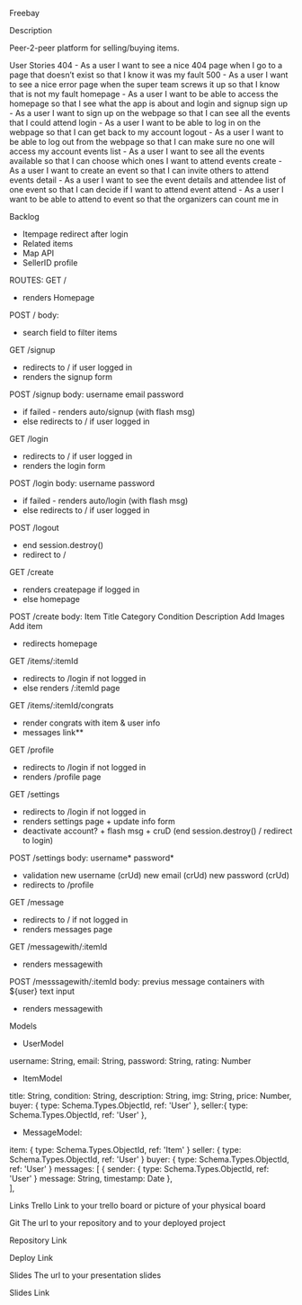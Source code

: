 Freebay

Description

Peer-2-peer platform for selling/buying items.

User Stories
404 - As a user I want to see a nice 404 page when I go to a page that doesn’t exist so that I know it was my fault
500 - As a user I want to see a nice error page when the super team screws it up so that I know that is not my fault
homepage - As a user I want to be able to access the homepage so that I see what the app is about and login and signup
sign up - As a user I want to sign up on the webpage so that I can see all the events that I could attend
login - As a user I want to be able to log in on the webpage so that I can get back to my account
logout - As a user I want to be able to log out from the webpage so that I can make sure no one will access my account
events list - As a user I want to see all the events available so that I can choose which ones I want to attend
events create - As a user I want to create an event so that I can invite others to attend
events detail - As a user I want to see the event details and attendee list of one event so that I can decide if I want to attend
event attend - As a user I want to be able to attend to event so that the organizers can count me in


Backlog

- Itempage redirect after login
- Related items
- Map API
- SellerID profile





ROUTES:
GET /
- renders Homepage

POST /
body:
- search field to filter items


GET /signup
- redirects to / if user logged in
- renders the signup form 

POST /signup
body:
username
email
password
- if failed - renders auto/signup (with flash msg)
- else redirects to / if user logged in


GET /login
- redirects to / if user logged in
- renders the login form 

POST /login
body:
username
password
- if failed - renders auto/login (with flash msg)
- else redirects to / if user logged in

POST /logout
- end session.destroy()
- redirect to /


GET /create
- renders createpage if logged in
- else homepage

POST /create
body:
Item Title
Category
Condition
Description
Add Images
Add item
- redirects homepage

GET /items/:itemId
- redirects to /login if not logged in
- else renders /:itemId page

GET /items/:itemId/congrats
- render congrats with item & user info
- messages link**

GET /profile
- redirects to /login if not logged in
- renders /profile page

GET /settings
- redirects to /login if not logged in
- renders settings page + update info form
- deactivate account? + flash msg + cruD (end session.destroy() / redirect to login)

POST /settings
body:
username*
password*
- validation
new username (crUd)
new email (crUd)
new password (crUd)
- redirects to /profile

GET /message
- redirects to / if not logged in
- renders messages page

GET /messagewith/:itemId
 - renders messagewith

POST /messsagewith/:itemId
body:
previus message containers with ${user}
text input
- renders messagewith

Models

- UserModel

username: String,
email: String,
password: String,
rating: Number


- ItemModel

title: String,
condition: String,
description: String,
img: String,
price: Number,
buyer: {
      type: Schema.Types.ObjectId,
      ref: 'User'
},
seller:{
      type: Schema.Types.ObjectId,
      ref: 'User'
},


- MessageModel:

item: {
  type: Schema.Types.ObjectId,
  ref: 'Item'
}
seller: {
  type: Schema.Types.ObjectId,
  ref: 'User'
}
buyer: {
  type: Schema.Types.ObjectId,
  ref: 'User'
}
messages: [
  {
    sender:  {
      type: Schema.Types.ObjectId,
      ref: 'User'
    }
    message: String,
    timestamp: Date
  },  
],

Links
Trello
Link to your trello board or picture of your physical board

Git
The url to your repository and to your deployed project

Repository Link

Deploy Link

Slides
The url to your presentation slides

Slides Link